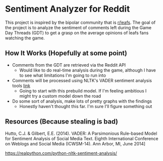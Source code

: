 # Sentiment Analyzer for Reddit
This project is inspired by the bipolar community that is [r/leafs](reddit.com/r/leafs). The goal of the project is to analyze the sentiment of comments left during the Game Day Threads (GDT) to get a grasp on the average opinions of leafs fans watching the game. 

## How It Works (Hopefully at some point)
- Comments from the GDT are retrieved via the Reddit API
	- Would like to do real-time analysis during the game, although I have to see what limitations I'm going to run into
- Comments will be processed using NLTK's VADER sentiment analysis tools [link](https://www.nltk.org/)
	- Going to start with this prebuild model. If I'm feeling ambitious I might try a custom model down the road
- Do some sort of analysis, make lots of pretty graphs with the findings
	- Honestly haven't thought this far. I'm sure I'll figure something out


## Resources (Because stealing is bad)
Hutto, C.J. & Gilbert, E.E. (2014). VADER: A Parsimonious Rule-based Model for
	Sentiment Analysis of Social Media Text. Eighth International Conference on
	Weblogs and Social Media (ICWSM-14). Ann Arbor, MI, June 2014]

https://realpython.com/python-nltk-sentiment-analysis/
